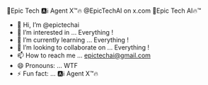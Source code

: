 💯Epic Tech 🅰️ℹ️ Agent X™️🔥
@EpicTechAI on x.com 
💯Epic Tech AI🔥™️
- 👋 Hi, I’m @epictechai
- 👀 I’m interested in ... Everything !
- 🌱 I’m currently learning ... Everything !
- 💞️ I’m looking to collaborate on ... Everything !
- 📫 How to reach me ... epictechai@gmail.com
- 😄 Pronouns: ... WTF 
- ⚡ Fun fact: ... 🅰️ℹ️ Agent X™️🔥

<!---
epictechai/epictechai is a ✨ special ✨ repository because its `README.md` (this file) appears on your GitHub profile.
You can click the Preview link to take a look at your changes.
--->
